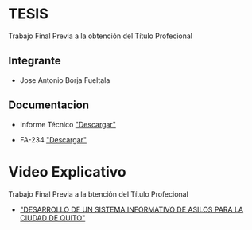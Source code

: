 
# TESIS

Trabajo Final Previa a la obtención del Título Profecional

## Integrante

- Jose Antonio Borja Fueltala

   
## Documentacion
- Informe Técnico ["Descargar"](https://drive.google.com/file/d/1LusA7vBg03r1zypxXDK6tk_4GVYO-k6U/view?usp=sharing)

- FA-234  ["Descargar"](https://drive.google.com/file/d/1HmVoXfFF6DeqT2ynNofoFmFCH59sbjw_/view?usp=sharing)


# Video Explicativo

Trabajo Final Previa a la btención del Título Profecional


 - ["DESARROLLO DE UN SISTEMA INFORMATIVO DE ASILOS PARA LA CIUDAD DE QUITO"](https://www.youtube.com/watch?v=tRFaw7VKTEM)
